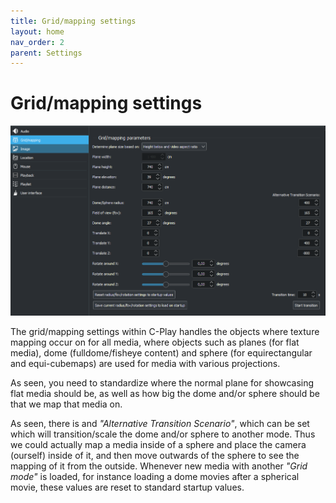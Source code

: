 ```yaml
---
title: Grid/mapping settings
layout: home
nav_order: 2
parent: Settings
---
```


# Grid/mapping settings

![Grid/mapping settings](../../assets/ui/settings/grid.png) 

The grid/mapping settings within C-Play handles the objects where texture mapping occur on for all media, where objects such as planes (for flat media), dome (fulldome/fisheye content) and sphere (for equirectangular and equi-cubemaps) are used for media with various projections.

As seen, you need to standardize where the normal plane for showcasing flat media should be, as well as how big the dome and/or sphere should be that we map that media on.

As seen, there is and *"Alternative Transition Scenario"*, which can be set which will transition/scale the dome and/or sphere to another mode. Thus we could actually map a media inside of a sphere and place the camera (ourself) inside of it, and then move outwards of the sphere to see the mapping of it from the outside. Whenever new media with another *"Grid mode"* is loaded, for instance loading a dome movies after a spherical movie, these values are reset to standard startup values.